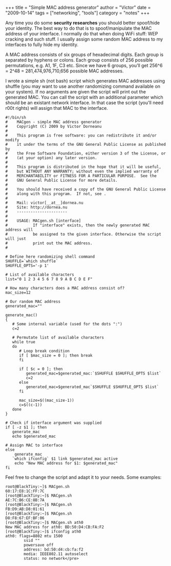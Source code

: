 +++
title = "Simple MAC address generator"
author = "Victor"
date = "2009-10-14"
tags = ["networking", "tools"]
category = "notes"
+++

Any time you do some **security researches** you should better spoof/hide your identity. The best way to do that is to spoof/manipulate the MAC address of your interface. I normally do that when doing WiFi stuff: WEP cracking and such stuff. I usually assign some random MAC address to my interfaces to fully hide my identity.

A MAC address consists of six groups of hexadecimal digits. Each group is separated by hyphens or colons. Each group consists of 256 possible permutations, e.g. A1, 1F, C3 etc. Since we have 6 groups, you&#8217;ll get 256^6 = 2^48 = 281,474,976,710,656 possible MAC addresses.

I wrote a simple sh (not bash) script which generates MAC addresses using shuffle (you may want to use another randomizing command available on your system). If no arguments are given the script will print out the generated MAC. You can call the script with an additional parameter which should be an existant network interface. In that case the script (you'll need r00t rights) will assign that MAC to the interface. 

~~~.shell
#!/bin/sh
#    MACgen - simple MAC address generator
#    Copyright (C) 2009 by Victor Dorneanu
#
#    This program is free software: you can redistribute it and/or modify
#    it under the terms of the GNU General Public License as published by
#    the Free Software Foundation, either version 3 of the License, or
#    (at your option) any later version.
#
#    This program is distributed in the hope that it will be useful,
#    but WITHOUT ANY WARRANTY; without even the implied warranty of
#    MERCHANTABILITY or FITNESS FOR A PARTICULAR PURPOSE.  See the
#    GNU General Public License for more details.
#
#    You should have received a copy of the GNU General Public License
#    along with this program.  If not, see .
#
#    Mail: victor[__at__]dornea.nu
#    Site: http://dornea.nu
#    ----------------------
# 
#    USAGE: MACgen.sh [interface]
#           If "interface" exists, then the newly generated MAC address will
#           be assigned to the given interface. Otherwise the script will just
#           print out the MAC address.
#

# Define here randomizing shell command
SHUFFLE=`which shuffle`
SHUFFLE_OPTS='-p 1'

# List of available characters
list="0 1 2 3 4 5 6 7 8 9 A B C D E F"

# How many characters does a MAC address consist of?
mac_size=12

# Our random MAC address
generated_mac=""

generate_mac()
{
   # Some internal variable (used for the dots ":")
   c=2

   # Permutate list of available characters
   while true 
   do
      # Loop break condition
      if [ $mac_size = 0 ]; then break 
      fi

      if [ $c = 0 ]; then
         generated_mac=$generated_mac:`$SHUFFLE $SHUFFLE_OPTS $list`
         c=2
      else
         generated_mac=$generated_mac`$SHUFFLE $SHUFFLE_OPTS $list`
      fi

      mac_size=$((mac_size-1))
      c=$((c-1))
   done
}

# Check if interface argument was supplied
if [ -z $1 ]; then
   generate_mac
   echo $generated_mac

# Assign MAC to interface
else
    generate_mac
   `which ifconfig` $1 link $generated_mac active
    echo "New MAC address for $1: $generated_mac"
fi
~~~

Feel free to change the script and adapt it to your needs. Some examples:

~~~.shell
root@BlackTiny:~]$ MACgen.sh 
60:17:E8:1C:FF:7C
[root@BlackTiny:~]$ MACgen.sh
AE:7C:B6:CE:8B:7A
[root@BlackTiny:~]$ MACgen.sh
FB:D9:AB:D8:01:61
[root@BlackTiny:~]$ MACgen.sh
D8:F8:67:EF:BF:06
[root@BlackTiny:~]$ MACgen.sh ath0
New MAC address for ath0: BD:50:D4:CB:FA:F2
[root@BlackTiny:~]$ ifconfig ath0
ath0: flags=8802 mtu 1500
        ssid ""
        powersave off
        address: bd:50:d4:cb:fa:f2
        media: IEEE802.11 autoselect
        status: no network</pre>

~~~
